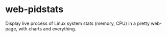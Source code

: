 # web-pidstats
Display live process of Linux system stats (memory, CPU) in a pretty web-page, with charts and everything.
